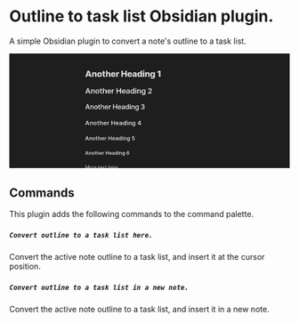 # Outline to task list Obsidian plugin.

A simple Obsidian plugin to convert a note's outline to a task list.

![Demo](demo.gif)

## Commands

This plugin adds the following commands to the command palette.

##### `Convert outline to a task list here.`

Convert the active note outline to a task list, and insert it at the cursor position.

##### `Convert outline to a task list in a new note.`

Convert the active note outline to a task list, and insert it in a new note.
